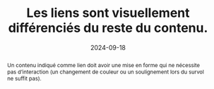 ---
N: '135'
Rubrique: Liens
title: Les liens sont visuellement différenciés du reste du contenu. 
abstract: Un contenu indiqué comme lien doit avoir une mise en forme qui ne nécessite pas d’interaction (un changement de couleur ou un soulignement lors du survol ne suffit pas).
categories: ["Liens"]
agrege: O4135-E043
opquast: '4 135'
indiceebook: '43'
description: "Règle n° 043"
before: "042"
weight: "043"
after: "044"
actif: '1'
layout: rules
date: 2024-09-18
tags: ["Accessibilité", "Utilisabilité"]
objectif: ["Permettre d’identifier facilement les liens au fil du texte.", "Améliorer la visibilité et l’affordance des liens.", "Améliorer l’accessibilité des contenus aux lectrices et lecteurs handicapées"]
Meo: ["Les hyperliens peuvent être différenciés à l'aide des propriétés CSS de couleur de texte, de couleur d'arrière-plan, de soulignement, de mise en gras, de bordures, de police de caractères, etc."]
Controle: ["Dans chaque fichier de contenu&nbsp;:
<ul>
<li>Identifier les liens présents au fil du texte ;</li>
<li>Vérifier que ces liens se différencient visuellement du reste du texte au sein duquel ils se trouvent placés.</li>
<li>Vérifier que les liens différenciés par la couleur présentent un ratio de contraste minimal de 3 avec le texte environnant et qu’ils sont identifiables au survol ou à la prise de focus clavier.</li></ul>"]
epubcheck: 
ace: 
humancheck: true
ReadiumGoToolkit: 
Source: ["Opquast"]
Referentiel: [""]
steps: ["Conception", "Développement"]
---